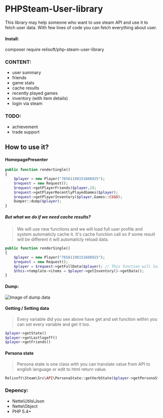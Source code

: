 # PHPSteam-User-library

This library may help someone who want to use steam API and use it to fetch user data. With few lines of code you can fetch everything about user.

#### Install:
composer require relisoft/php-steam-user-library

### CONTENT:
* user summary
* friends
* game stats
* cache results
* recently played games
* inventory (with item details)
* login via steam

### TODO:
* achievement
* trade support


## How to use it?
#### HomepagePresenter
```php
public function renderSingle()
{
    $player = new Player("76561198151608925");
    $request = new Request();
    $request->getPlayerFriends($player,2);
    $request->getPlayerRecentlyPlayedGames($player);
    $request->getPlayerInventory($player,Games::CSGO);
    Dumper::dump($player);
}
```
##### But what we do if we need cache results?
> We will use new functions and we will load full user profile and system automaticly cache it. It's cache function call so if some result will be different it will automaticly reload data.
```php
public function renderSingle()
{
    $player = new Player("76561198151608925");
    $request = new Request();
    $player = $request->getFullData($player); // This function will load full profile (profile, recent games, friends, inventory)
    $this->template->items = $player->getInventory()->getData();
}
```
#### Dump:
![Image of dump data](https://image.prntscr.com/image/rfQhzUxqRJevoRclpy5eOw.png)
#### Getting / Setting data
> Every variable did you see above have get and set function within you can set every variable and get it too. 
```php
$player->getState()
$player->getLastlogoff()
$player->getFriends()
```
#### Persona state
> Persona state is one class with you can translate value from API to english language or edit to html return value.
```php
Relisoft\Steam\Src\API\PersonaState::getVerbState($player->getPersonaState())
```
### Depency:
- Nette\Utils\Json
- Nette\Object
- PHP 5.4+
